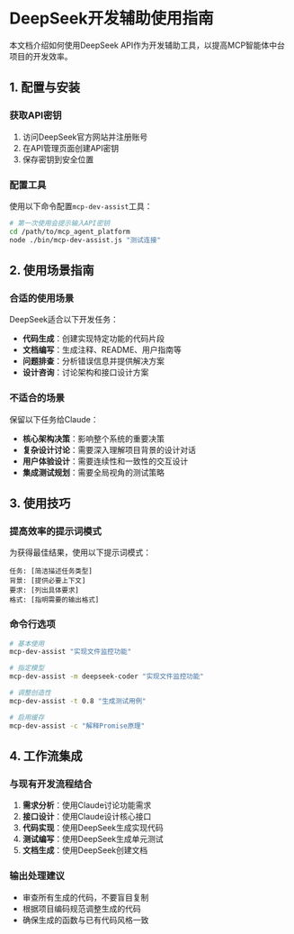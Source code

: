 # DeepSeek开发辅助使用指南

本文档介绍如何使用DeepSeek API作为开发辅助工具，以提高MCP智能体中台项目的开发效率。

## 1. 配置与安装

### 获取API密钥

1. 访问DeepSeek官方网站并注册账号
2. 在API管理页面创建API密钥
3. 保存密钥到安全位置

### 配置工具

使用以下命令配置`mcp-dev-assist`工具：

```bash
# 第一次使用会提示输入API密钥
cd /path/to/mcp_agent_platform
node ./bin/mcp-dev-assist.js "测试连接"
```

## 2. 使用场景指南

### 合适的使用场景

DeepSeek适合以下开发任务：

- **代码生成**：创建实现特定功能的代码片段
- **文档编写**：生成注释、README、用户指南等
- **问题排查**：分析错误信息并提供解决方案
- **设计咨询**：讨论架构和接口设计方案

### 不适合的场景

保留以下任务给Claude：

- **核心架构决策**：影响整个系统的重要决策
- **复杂设计讨论**：需要深入理解项目背景的设计对话
- **用户体验设计**：需要连续性和一致性的交互设计
- **集成测试规划**：需要全局视角的测试策略

## 3. 使用技巧

### 提高效率的提示词模式

为获得最佳结果，使用以下提示词模式：

```
任务: [简洁描述任务类型]
背景: [提供必要上下文]
要求: [列出具体要求]
格式: [指明需要的输出格式]
```

### 命令行选项

```bash
# 基本使用
mcp-dev-assist "实现文件监控功能"

# 指定模型
mcp-dev-assist -m deepseek-coder "实现文件监控功能"

# 调整创造性
mcp-dev-assist -t 0.8 "生成测试用例"

# 启用缓存
mcp-dev-assist -c "解释Promise原理"
```

## 4. 工作流集成

### 与现有开发流程结合

1. **需求分析**：使用Claude讨论功能需求
2. **接口设计**：使用Claude设计核心接口
3. **代码实现**：使用DeepSeek生成实现代码
4. **测试编写**：使用DeepSeek生成单元测试
5. **文档生成**：使用DeepSeek创建文档

### 输出处理建议

- 审查所有生成的代码，不要盲目复制
- 根据项目编码规范调整生成的代码
- 确保生成的函数与已有代码风格一致
